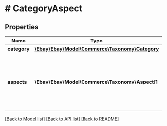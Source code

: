 # # CategoryAspect

## Properties

Name | Type | Description | Notes
------------ | ------------- | ------------- | -------------
**category** | [**\Ebay\Ebay\Model\Commerce\Taxonomy\Category**](Category.md) |  | [optional]
**aspects** | [**\Ebay\Ebay\Model\Commerce\Taxonomy\Aspect[]**](Aspect.md) | A list of aspect metadata that is used to describe the items in a particular leaf category. | [optional]

[[Back to Model list]](../../README.md#models) [[Back to API list]](../../README.md#endpoints) [[Back to README]](../../README.md)
